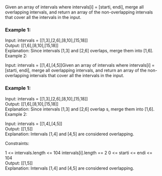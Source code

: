 Given an array of intervals where intervals[i] = [starti, endi], merge all overlapping intervals, and return an array of the non-overlapping intervals that cover all the intervals   in the input.

 

### Example 1:  

Input: intervals = [[1,3],[2,6],[8,10],[15,18]]  
Output: [[1,6],[8,10],[15,18]]  
Explanation: Since intervals [1,3] and [2,6] overlaps, merge them into [1,6].  
Example 2:

Input: intervals = [[1,4],[4,5]]Given an array of intervals where intervals[i] = [starti, endi], merge all overlapping intervals, and return an array of the non-overlapping intervals that cover all the intervals in the input.

 

### Example 1:  

Input: intervals = [[1,3],[2,6],[8,10],[15,18]]  
Output: [[1,6],[8,10],[15,18]]  
Explanation: Since intervals [1,3] and [2,6] overlap s, merge them into [1,6].  
Example 2:  

Input: intervals = [[1,4],[4,5]]  
Output: [[1,5]]  
Explanation: Intervals [1,4] and [4,5] are considered overlapping.  
 

Constraints:  

1 <= intervals.length <= 104
intervals[i].length == 2
0 <= starti <= endi <= 104  
Output: [[1,5]]  
Explanation: Intervals [1,4] and [4,5] are considered overlapping.  
 

